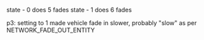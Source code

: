 state - 0 does 5 fades
state - 1 does 6 fades

p3: setting to 1 made vehicle fade in slower, probably "slow" as per NETWORK_FADE_OUT_ENTITY